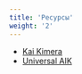```yaml
---
title: 'Ресурсы'
weight: '2'
---
```


- [Kai Kimera](https://kai.kim/)
- [Universal AIK](https://uaik.github.io/)
